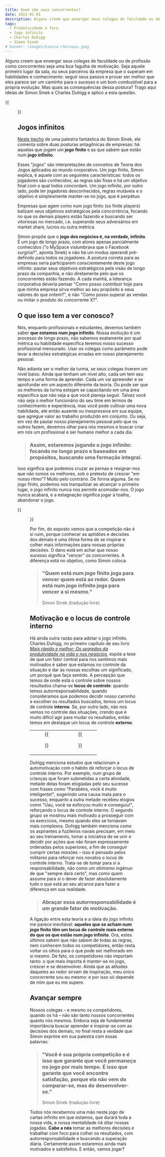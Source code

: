 ```yaml
---
title: Quem são seus concorrentes?
date: 2021-01-01
description: Alguns creem que enxergar seus colegas de faculdade ou de profissão como concorrentes seja uma boa fagulha de motivação. Seja aquele primeiro lugar da sala, ou seus parceiros da empresa que o superam em habilidades e conhecimento seguir seus passos e provar ser melhor que eles parece ser um caminho para o sucesso e um bom combustível para a própria evolução. Mas quais as consequências dessa postura? Trago aqui ideias de Simon Sinek e Charles Duhigg e aplico a esta questão.
tags:
  - Produtividade e foco
  - Jogo infinito
  - Charles Duhigg
  - Simon Sinek
# banner: /images/ksenia-chernaya.jpeg
---
```


Alguns creem que enxergar seus colegas de faculdade ou de profissão como concorrentes seja uma boa fagulha de motivação. Seja aquele primeiro lugar da sala, ou seus parceiros da empresa que o superam em habilidades e conhecimento: seguir seus passos e provar ser melhor que eles parece ser um caminho para o sucesso e um bom combustível para a própria evolução. Mas quais as consequências dessa postura? Trago aqui ideias de Simon Sinek e Charles Duhigg e aplico a esta questão.

{{<figure src="/images/ksenia-chernaya.jpeg" style="border-radius: 10px;" captionPosition="center" captionStyle="color: gray;">}}

## Jogos infinitos

[Neste trecho](https://www.youtube.com/watch?v=KbYzF6Zy5tY) de uma palestra fantástica do Simon Sinek, ele comenta sobre duas posturas antagônicas de empresas: há aquelas que jogam um **jogo finito** e as que sabem que estão num **jogo infinito**.

Esses "jogos" são interpretações de conceitos de Teoria dos Jogos aplicados ao mundo corporativo. Um jogo finito, Simon explica, é aquele com as seguintes características: todos os jogadores são conhecidos, as regras são fixas e há um objetivo final com o qual todos concordam. Um jogo infinito, por outro lado, pode ter jogadores desconhecidos, regras mutáveis e o objetivo é simplesmente manter-se no jogo, que é perpétuo.

Empresas que agem como num jogo finito (os finite players) balizam seus objetivos estratégicos pela concorrência, focando no que os demais players estão fazendo e buscando ser vitoriosas no mercado, i.e. superando seus adversários em market share, lucros ou outra métrica.

Simon propõe que o **jogo dos negócios é, na verdade, infinito**. É um jogo de longo prazo, com atores apenas parcialmente conhecidos ("o MySpace vislumbrava que o Facebook surgiria?", aponta Sinek) e não há um modus operandi pré-definido para todos os jogadores. A postura correta para as empresas seria participarem conscientemente deste jogo infinito: pautar seus objetivos estratégicos pela visão de longo prazo da companhia, e não diretamente pelo que os concorrentes estão fazendo. A cada manhã, a liderança corporativa deveria pensar "Como posso contribuir hoje para que minha empresa sirva melhor ao seu propósito e seus valores do que ontem?", e não "Como posso superar as vendas ou imitar o produto do concorrente X?".

## O que isso tem a ver conosco?

Nós, enquanto profissionais e estudantes, devemos também saber **que estamos num jogo infinito**. Nossa evolução é um processo de longo prazo, não sabemos exatamente por qual métrica ou habilidade específica teremos nosso sucesso profissional mensurado. Usar os colegas como parâmetro pode levar a decisões estratégicas erradas em nosso planejamento pessoal.

Não adianta ser o melhor da turma, se seus colegas tiverem um nível baixo. Ainda que tenham um nível alto, cada um tem seu tempo e uma forma de aprender. Cada um vai apreender e se aprofundar em um aspecto diferente da teoria. Ou pode ser que os melhores da turma estejam se capacitando em uma área específica que não seja a que você planeja seguir. Talvez você não seja o melhor funcionário do seu time em termos de conhecimento e experiência, mas você pode cultivar uma nova habilidade, até então ausente ou inexpressiva em sua equipe, que agregue valor ao trabalho produzido em conjunto. Ou seja, em vez de pautar nosso planejamento pessoal pelo que os outros fazem, devemos olhar para nós mesmos e buscar criar em nós um profissional e ser humano melhor a cada dia.

> ### Assim, estaremos jogando o jogo infinito: focando no longo prazo e baseados em propósitos, buscando uma formação integral.

Isso significa que podemos cruzar as pernas e resignar-nos que não somos os melhores, sob o pretexto de crescer "em nosso ritmo"? Muito pelo contrário. De forma alguma. Se no jogo finito, podemos nos tranquilizar ao alcançar o primeiro lugar, o jogo infinito nunca nos permite acomodar-nos. O jogo nunca acabará, e a estagnação significa jogar a toalha, abandonar o jogo.

{{<figure src="/images/sunset.jpeg" style="border-radius: 10px;" captionPosition="center" captionStyle="color: gray;">}}

Por fim, do exposto vemos que a competição não é si ruim, porque conhecer as aptidões e decisões dos demais é uma ótima forma de se inspirar e colher mais informações para nossas próprias decisões. O dano está em achar que nosso sucesso significa "vencer" os concorrentes. A diferença está no objetivo, como Simon coloca:

> ### "Quem está num jogo finito joga para vencer quem está ao redor. Quem está num jogo infinito joga para vencer a si mesmo."
> Simon Sinek (tradução livre)

## Motivação e o locus de controle interno

Há ainda outra razão para adotar o jogo infinito. Charles Duhigg, no primeiro capítulo de seu livro *[Mais rápido e melhor: Os segredos da produtividade na vida e nos negócios](https://www.amazon.com.br/Mais-r%C3%A1pido-melhor-Segredos-Produtividade/dp/8547000089/ref=asc_df_8547000089/?tag=googleshopp00-20&linkCode=df0&hvadid=379728838318&hvpos=&hvnetw=g&hvrand=4045033869979697656&hvpone=&hvptwo=&hvqmt=&hvdev=c&hvdvcmdl=&hvlocint=&hvlocphy=1001625&hvtargid=pla-1003008357992&psc=1)*, expõe a tese de que um fator central para nos sentimos mais motivados é saber que estamos no controle da situação e dar às nossas escolhas um significado, um porquê que faça sentido. A percepção que temos de onde está o controle sobre nossos resultados chama-se **locus de controle**: quando temos autorresponsabilidade, quando consideramos que podemos decidir nosso caminho e escolher os resultados buscados, temos um locus de controle **interno**. Se, por outro lado, não nos vemos no controle das situações, crendo que é muito difícil agir para mudar os resultados, então temos em destaque um locus de controle **externo**.

|           |   |  
:-------------------------:|:-------------------------:
{{<figure src="/images/mais-rapido-e-melhor.jpg" style="border-radius: 10px;" captionPosition="center" captionStyle="color: gray;">}}  |  {{<figure src="/images/jogo-infinito.jpg" style="border-radius: 10px;" captionPosition="center" captionStyle="color: gray;">}}


Duhigg menciona estudos que relacionam a automotivação com o hábito de reforçar o locus de controle interno. Por exemplo, num grupo de crianças que foram submetidas a certa atividade, metade delas foram elogiadas pelo seu sucesso com frases como "Parabéns, você é muito inteligente!", sugerindo uma causa inata para o sucesso, enquanto a outra metade recebeu elogios como "Uau, você se esforçou muito e conseguiu!", reforçando o locus de controle interno. O segundo grupo se mostrou mais motivado a prosseguir com os exercícios, mesmo quando eles se tornavam mais complexos. Duhigg também menciona como os aspirantes a fuzileiros navais precisam, em meio ao seu treinamento, tomar a iniciativa de se unir e decidir por ações que não foram expressamente ordenadas pelos superiores, a fim de conseguir cumprir certas missões – isso é pensado pelos militares para reforçar nos novatos o locus de controle interno. Trata-se de tomar para si a responsabilidade, não como um otimismo ingênuo de que "sempre dará certo", mas como quem assume para si o dever de fazer absolutamente tudo o que está ao seu alcance para fazer a diferença em sua realidade.

> ### Abraçar essa autorresponsabilidade é um grande fator de motivação.

A ligação entre esta teoria e a ideia do jogo infinito me parece inevitável: **aqueles que se acham num jogo finito têm um locus de controle mais externo do que os que estão num jogo infinito**. Ora, estes últimos sabem que não sabem de todas as regras, nem conhecem todos os competidores, então resta voltar os olhos para o que pode ser melhorado em si mesmo. De fato, os competidores não importam tanto: o que mais importa é manter-se no jogo, crescer e se desenvolver. Ainda que as atitudes daqueles ao redor sirvam de inspiração, meu único concorrente sou eu mesmo: e por isso só depende de mim que eu me supere.

## Avançar sempre

Nossos colegas – e mesmo os competidores, quando os há – não são tanto nossos concorrentes quanto nós mesmos. Embora seja de fundamental importância buscar aprender e inspirar-se com as decisões dos demais, no final resta a verdade que Simon exprime em sua palestra com essas palavras:

> ### "Você é sua própria competição e é isso que garante que você permaneça no jogo por mais tempo. É isso que garante que você encontre satisfação, porque ela não vem do comparar-se, mas do desenvolver-se."
> Simon Sinek (tradução livre)

Todos nós recebemos uma mão neste jogo de cartas infinito em que estamos, que durará toda a nossa vida, e nossa mentalidade irá ditar nossas jogadas. **Cabe a nós** tomar as melhores decisões e trabalhar com foco para colher os resultados, com autorresponsabilidade e buscando a superação diária. Certamente assim estaremos ainda mais motivados e satisfeitos. E então, vamos jogar?
